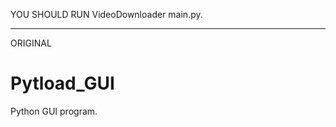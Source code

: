 YOU SHOULD RUN VideoDownloader main.py.


----------------


ORIGINAL
# Pytload_GUI
Python GUI program.
